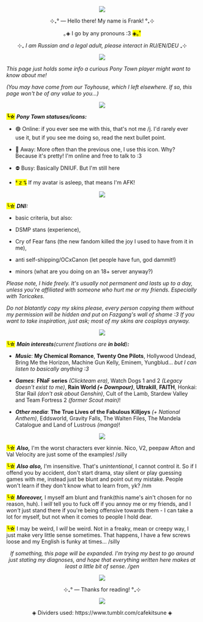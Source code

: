 <p align="center"> <img src="https://media1.tenor.com/m/sCV3Jd5dtzQAAAAC/mother-war-mcr.gif"/> </p>
<p style=""></p>
<div class="sc-1ye87qi-0 bCBphS"><p align="center">⊹₊° ― Hello there! My name is Frank! °₊⊹</p>
<p align="center">｡◈ I go by any pronouns :3 <span><mark>◈｡˚</mark></span></p>    
<div class="sc-1ye87qi-0 bCBphS"><p align="center">⊹₊ <em>I am Russian and a legal adult, please interact in RU/EN/DEU</em> ₊⊹</p>
<p align="center"> <img src="https://64.media.tumblr.com/0c79b82e966c9d035cd4b5fcdff48b80/a10e0853e767a58e-6d/s1280x1920/7499ca62cdedcdc3d4b139bc8cad3192471b3500.pnj" /> </p>
<p style=""><em>This page just holds some info a curious Pony Town player might want to know about me!</em></p>
<p style=""><em>(You may have come from our Toyhouse, which I left elsewhere. If so, this page won't be of any value to you...)</em></p>
<p align="center"> <img src="https://64.media.tumblr.com/da11562b8251cacaa903562319c82045/4207386466d91023-5f/s1280x1920/57c4cefe9afc74fb3bf76e504f6d0bd1d1681c28.pnj" /> </p>
<p style=""></p><p style=""><strong><span><mark>╰☆</mark></span> <em>Pony Town statuses/icons:</em></strong></p>
<ul><li><p style="">🟢 Online: if you ever see me with this, that's not me /j. I'd rarely ever use it, but if you see me doing so, read the next bullet point. </p></li>
<li><p style="">🌙 Away: More often than the previous one, I use this icon. Why? Because it's pretty! I'm online and free to talk to :3 </p></li>
<li><p style="">⛔ Busy: Basically DNIUF. But I'm still here </p></li>
<li><p style=""><span><mark>ᶻ 𝗓 𐰁</mark></span> If my avatar is asleep, that means I'm AFK!</p><p style=""></p></li></ul>
<p style=""></p>
<p align="center"> <img src="https://64.media.tumblr.com/da11562b8251cacaa903562319c82045/4207386466d91023-5f/s1280x1920/57c4cefe9afc74fb3bf76e504f6d0bd1d1681c28.pnj" /> </p>
<p style=""><span><mark>╰☆</mark></span> <strong><em>DNI:</em></strong> </p>
<ul><li><p style="">basic criteria, but also: </p></li>
<li><p style="">DSMP stans (experience), </p></li>
<li><p style="">Cry of Fear fans (the new fandom killed the joy I used to have from it in me), </p></li>
<li><p style="">anti self-shipping/OCxCanon (let people have fun, god dammit!)</p></li>
<li><p style="">minors (what are you doing on an 18+ server anyway?)</p></li></ul>
<p style=""><em>Please note, I hide freely. It's usually not permanent and lasts up to a day, unless you're affiliated with someone who hurt me or my friends. Especially with Toricakes.</em></p>
<p style=""><em>Do not blatantly copy my skins please, every person copying them without my permission will be hidden and put on Fazgang's wall of shame :3 If you want to take inspiration, just ask; most of my skins are cosplays anyway.</em></p>
<p style=""></p>
<p align="center"> <img src="https://64.media.tumblr.com/da11562b8251cacaa903562319c82045/4207386466d91023-5f/s1280x1920/57c4cefe9afc74fb3bf76e504f6d0bd1d1681c28.pnj" /> </p>
<p style=""><span><mark>╰☆</mark></span> <strong><em>Main interests</strong>(current fixations are <strong>in bold</strong>)<strong>:</strong></em></p>
<ul><li><p style=""><em><strong>Music</strong></em>: <strong>My Chemical Romance</strong>, <strong>Twenty One Pilots</strong>, Hollywood Undead, Bring Me the Horizon, Machine Gun Kelly, Eminem, Yungblud... <em>but I can listen to basically anything :3</em></p></li>
<li><p style=""><em><strong>Games</strong></em>: <strong>FNaF series</strong> <em>(Clickteam era)</em>, Watch Dogs 1 and 2 <em>(Legacy doesn't exist to me)</em>, <strong>Rain World <em>(+ Downpour)</em></strong>, <strong>Ultrakill</strong>, <strong>FAITH</strong>, Honkai: Star Rail <em>(don't ask about Genshin)</em>, Cult of the Lamb, Stardew Valley and Team Fortress 2 <em>(former Scout main)</em>!</p></li>
<li><p style=""><em><strong>Other media</strong></em>: <strong>The True Lives of the Fabulous Killjoys</strong> <em>(+ National Anthem)</em>, Eddsworld, Gravity Falls, The Walten Files, The Mandela Catalogue and Land of Lustrous <em>(manga)</em>!</p></li></ul>
<p style=""></p>
<p align="center"> <img src="https://64.media.tumblr.com/da11562b8251cacaa903562319c82045/4207386466d91023-5f/s1280x1920/57c4cefe9afc74fb3bf76e504f6d0bd1d1681c28.pnj" /> </p>
<p style=""><span><mark>╰☆</mark></span> <strong><em>Also,</em></strong> I'm the worst characters ever kinnie. Nico, V2, peepaw Afton and Val Velocity are just some of the examples! /silly</p>
<p style=""><span><mark>╰☆</mark></span> <strong><em>Also also,</em></strong> I'm insensitive. That's <em>unintentional</em>, I cannot control it. So if I offend you by accident, don't start drama, stay silent or play guessing games with me, instead just be blunt and point out my mistake. People won't learn if they don't know what to learn from, yk? /nm</p>
<p style=""><span><mark>╰☆</mark></span> <strong><em>Moreover,</em></strong> I myself am blunt and frank(this name's ain't chosen for no reason, huh). I <em>will</em> tell you to fuck off if you annoy me or my friends, and I <em>won't</em> just stand there if you're being offensive towards them - I can take a lot for myself, but not when it comes to people I hold dear.</p>
<p style=""><span><mark>╰☆</mark></span> I may be weird, I <em>will</em> be weird. Not in a freaky, mean or creepy way, I just make very little sense sometimes. That happens, I have a few screws loose and my English is funky at times... /silly </p>
<p align="center"><em>If something, this page will be expanded. I'm trying my best to go around just stating my diagnoses, and hope that everything written here makes at least a little bit of sense. /gen </em>
<p align="center"> <img src="https://64.media.tumblr.com/0c79b82e966c9d035cd4b5fcdff48b80/a10e0853e767a58e-6d/s1280x1920/7499ca62cdedcdc3d4b139bc8cad3192471b3500.pnj" /> </p>
<p align="center">⊹₊° ― Thanks for reading! °₊⊹</p></div>
<p align="center"> <img src="https://media1.tenor.com/m/Vy3nFaneSyEAAAAC/twenty-one-pilots-flashlight.gif"/> </p>
<p align="center"> ◈ Dividers used: https://www.tumblr.com/cafekitsune ◈ </p>
<!--
**2b-frank/2b-frank** is a ✨ _special_ ✨ repository because its `README.md` (this file) appears on your GitHub profile.

Here are some ideas to get you started:

- 🔭 I’m currently working on ...
- 🌱 I’m currently learning ...
- 👯 I’m looking to collaborate on ...
- 🤔 I’m looking for help with ...
- 💬 Ask me about ...
- 📫 How to reach me: ...
- 😄 Pronouns: ...
- ⚡ Fun fact: ...
-->
